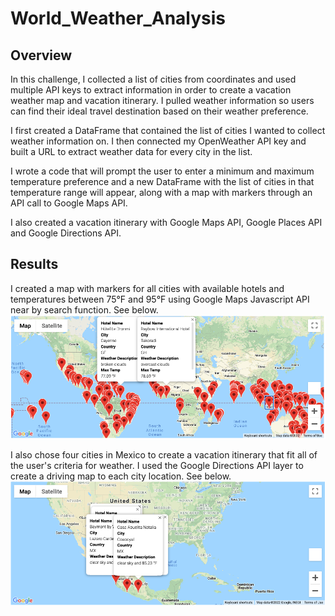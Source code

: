 # World_Weather_Analysis

## Overview
In this challenge, I collected a list of cities from coordinates and used multiple API keys to extract information in order to create a vacation weather map and vacation itinerary. I pulled weather information so users can find their ideal travel destination based on their weather preference. 

I first created a DataFrame that contained the list of cities I wanted to collect weather information on. I then connected my OpenWeather API key and built a URL to extract weather data for every city in the list. 

I wrote a code that will prompt the user to enter a minimum and maximum temperature preference and a new DataFrame with the list of cities in that temperature range will appear, along with a map with markers through an API call to Google Maps API. 

I also created a vacation itinerary with Google Maps API, Google Places API and Google Directions API. 

## Results

I created a map with markers for all cities with available hotels and temperatures between 75°F and 95°F using Google Maps Javascript API near by search function. See below.
![vacation_map](Vacation_Search/WeatherPy_vacation_map2.png)


I also chose four cities in Mexico to create a vacation itinerary that fit all of the user's criteria for weather. I used the Google Directions API layer to create a driving map to each city location. See below. 
![driving_map](Vacation_Itinerary/WeatherPy_travel_map_marker.png)


